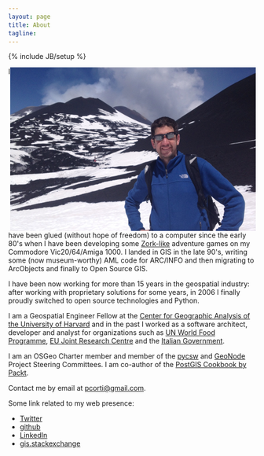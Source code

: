 ```yaml
---
layout: page
title: About
tagline:
---
```

{% include JB/setup %}

<img style="float: right;" src="/assets/images/me.png" alt="Paolo Corti, Thinking in GIS" />

I have been glued (without hope of freedom) to a computer since the early 80's when I have been developing some [Zork-like][1] adventure games on my Commodore Vic20/64/Amiga 1000. I landed in GIS in the late 90's, writing some (now museum-worthy) AML code for ARC/INFO and then migrating to ArcObjects and finally to Open Source GIS.

I have been now working for more than 15 years in the geospatial industry: after working with proprietary solutions for some years, in 2006 I finally proudly switched to open source technologies and Python.

I am a Geospatial Engineer Fellow at the [Center for Geographic Analysis of the University of Harvard][2] and in the past I worked as a software architect, developer and analyst for organizations such as [UN World Food Programme][3], [EU Joint Research Centre][4] and the [Italian Government][5].

I am an OSGeo Charter member and member of the [pycsw][6] and [GeoNode][7] Project Steering Committees. I am co-author of the [PostGIS Cookbook by Packt][8].

Contact me by email at pcorti@gmail.com.

Some link related to my web presence:

* <a href="http://twitter.com/capooti">Twitter</a>
* <a href="https://github.com/capooti">github</a>
* <a href="http://www.linkedin.com/in/paolocorti">LinkedIn</a>
* <a href="http://gis.stackexchange.com/users/1644/paolo-corti">gis.stackexchange</a>

[1]: http://en.wikipedia.org/wiki/Zork
[2]: http://gis.harvard.edu/
[3]: http://geonode.wfp.org/
[4]: http://forest.jrc.ec.europa.eu/
[5]: http://www.sviluppoeconomico.gov.it/
[6]: http://pycsw.org/
[7]: http://geonode.org/
[8]: http://www.amazon.com/PostGIS-Cookbook-Paolo-Corti/dp/1849518661
